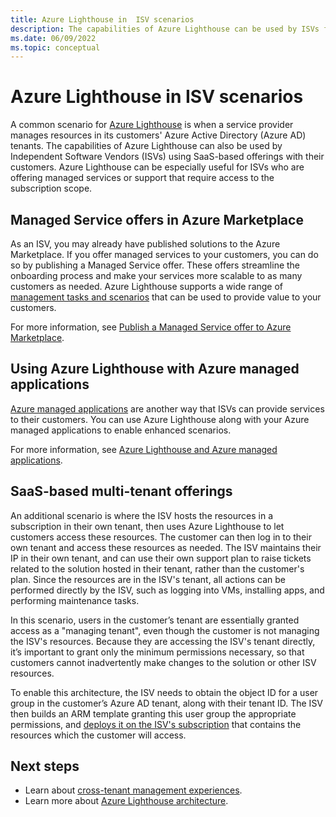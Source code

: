 ```yaml
---
title: Azure Lighthouse in  ISV scenarios
description: The capabilities of Azure Lighthouse can be used by ISVs for more flexibility with customer offerings.
ms.date: 06/09/2022
ms.topic: conceptual
---
```


# Azure Lighthouse in ISV scenarios

A common scenario for [Azure Lighthouse](../overview.md) is when a service provider manages resources in its customers' Azure Active Directory (Azure AD) tenants. The capabilities of Azure Lighthouse can also be used by Independent Software Vendors (ISVs) using SaaS-based offerings with their customers. Azure Lighthouse can be especially useful for ISVs who are offering managed services or support that require access to the subscription scope.

## Managed Service offers in Azure Marketplace

As an ISV, you may already have published solutions to the Azure Marketplace. If you offer managed services to your customers, you can do so by publishing a Managed Service offer. These offers streamline the onboarding process and make your services more scalable to as many customers as needed. Azure Lighthouse supports a wide range of [management tasks and scenarios](cross-tenant-management-experience.md#enhanced-services-and-scenarios) that can be used to provide value to your customers.

For more information, see [Publish a Managed Service offer to Azure Marketplace](../how-to/publish-managed-services-offers.md).

## Using Azure Lighthouse with Azure managed applications

[Azure managed applications](../../azure-resource-manager/managed-applications/overview.md) are another way that ISVs can provide services to their customers. You can use Azure Lighthouse along with your Azure managed applications to enable enhanced scenarios.

For more information, see [Azure Lighthouse and Azure managed applications](managed-applications.md).

## SaaS-based multi-tenant offerings

An additional scenario is where the ISV hosts the resources in a subscription in their own tenant, then uses Azure Lighthouse to let customers access these resources. The customer can then log in to their own tenant and access these resources as needed. The ISV maintains their IP in their own tenant, and can use their own support plan to raise tickets related to the solution hosted in their tenant, rather than the customer's plan. Since the resources are in the ISV's tenant, all actions can be performed directly by the ISV, such as logging into VMs, installing apps, and performing maintenance tasks.

In this scenario, users in the customer’s tenant are essentially granted access as a "managing tenant", even though the customer is not managing the ISV's resources. Because they are accessing the ISV's tenant directly, it’s important to grant only the minimum permissions necessary, so that customers cannot inadvertently make changes to the solution or other ISV resources.

To enable this architecture, the ISV needs to obtain the object ID for a user group in the customer’s Azure AD tenant, along with their tenant ID. The ISV then builds an ARM template granting this user group the appropriate permissions, and [deploys it on the ISV's subscription](../how-to/onboard-customer.md) that contains the resources which the customer will access.

## Next steps

- Learn about [cross-tenant management experiences](cross-tenant-management-experience.md).
- Learn more about [Azure Lighthouse architecture](architecture.md).
